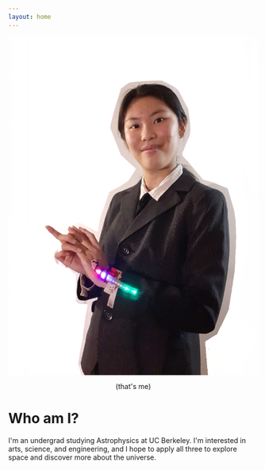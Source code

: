 ```yaml
---
layout: home
---
```


<img style="display: block; margin: auto;"
src="/images/profile_1.png">

<p style="text-align: center;">
(that's me)
</p>

# Who am I?

I'm an undergrad studying Astrophysics at UC Berkeley. I'm interested in arts, science, and
engineering, and I hope to apply all three to explore space and discover more about the universe.

